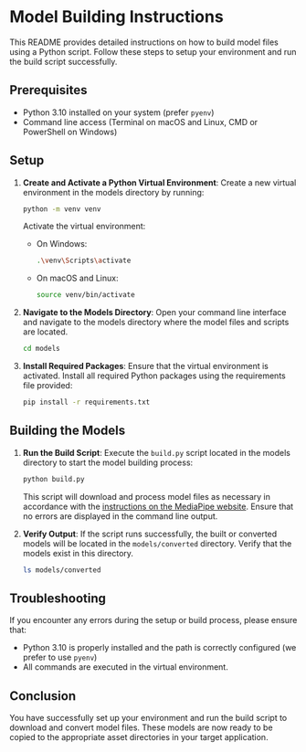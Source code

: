 # Model Building Instructions

This README provides detailed instructions on how to build model files using a Python script. Follow these steps to setup your environment and run the build script successfully.

## Prerequisites

- Python 3.10 installed on your system (prefer `pyenv`)
- Command line access (Terminal on macOS and Linux, CMD or PowerShell on Windows)

## Setup

1. **Create and Activate a Python Virtual Environment**:
   Create a new virtual environment in the models directory by running:

   ```bash
   python -m venv venv
   ```

   Activate the virtual environment:

   - On Windows:
     ```bash
     .\venv\Scripts\activate
     ```
   - On macOS and Linux:
     ```bash
     source venv/bin/activate
     ```

2. **Navigate to the Models Directory**:
   Open your command line interface and navigate to the models directory where the model files and scripts are located.

   ```bash
   cd models
   ```

3. **Install Required Packages**:
   Ensure that the virtual environment is activated. Install all required Python packages using the requirements file provided:

   ```bash
   pip install -r requirements.txt
   ```

## Building the Models

1. **Run the Build Script**:
   Execute the `build.py` script located in the models directory to start the model building process:

   ```bash
   python build.py
   ```

   This script will download and process model files as necessary in accordance with the [instructions on the MediaPipe website](https://developers.google.com/mediapipe/solutions/genai/llm_inference#models). Ensure that no errors are displayed in the command line output.

2. **Verify Output**:
   If the script runs successfully, the built or converted models will be located in the `models/converted` directory. Verify that the models exist in this directory.

   ```bash
   ls models/converted
   ```

## Troubleshooting

If you encounter any errors during the setup or build process, please ensure that:

- Python 3.10 is properly installed and the path is correctly configured (we prefer to use `pyenv`)
- All commands are executed in the virtual environment.

## Conclusion

You have successfully set up your environment and run the build script to download and convert model files. These models are now ready to be copied to the appropriate asset directories in your target application.
